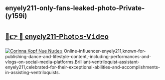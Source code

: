 ## enyely211-only-fans​-leaked-photo​-Private-(y159i)


# <h2><a href="https://mediaupload.pro?title=enyely211&ref=git">🔗👉 🔴 enyely211-P𝚑ot𝚘𝚜-V𝚒d𝚎o</a></h2>

[![Corinna Kopf Nue Nu𝚍e𝚜](https://i.imgur.com/0qMVB7G.gif)](https://mediaupload.pro?title=enyely211&ref=git)
Online-influencer-enyely211,known-for-publishing-dance-and-lifestyle-content,-including-performances-and-vlogs-on-social-media-platforms.Brilliant-ventriloquist-assistant-enyely211,celebrated-for-their-exceptional-abilities-and-accomplishments-in-assisting-ventriloquists.  